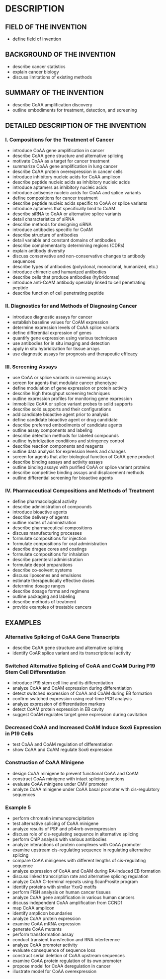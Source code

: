 # DESCRIPTION

## FIELD OF THE INVENTION

- define field of invention

## BACKGROUND OF THE INVENTION

- describe cancer statistics
- explain cancer biology
- discuss limitations of existing methods

## SUMMARY OF THE INVENTION

- describe CoAA amplification discovery
- outline embodiments for treatment, detection, and screening

## DETAILED DESCRIPTION OF THE INVENTION

### I. Compositions for the Treatment of Cancer

- introduce CoAA gene amplification in cancer
- describe CoAA gene structure and alternative splicing
- motivate CoAA as a target for cancer treatment
- summarize CoAA gene amplification in lung cancer
- describe CoAA protein overexpression in cancer cells
- introduce inhibitory nucleic acids for CoAA amplicon
- describe peptide nucleic acids as inhibitory nucleic acids
- introduce aptamers as inhibitory nucleic acids
- introduce antisense nucleic acids for CoAA and splice variants
- define compositions for cancer treatment
- describe peptide nucleic acids specific to CoAA or splice variants
- introduce aptamers that specifically bind to CoAM
- describe siRNA to CoAA or alternative splice variants
- detail characteristics of siRNA
- describe methods for designing siRNA
- introduce antibodies specific for CoAM
- describe structure of antibodies
- detail variable and constant domains of antibodies
- describe complementarity determining regions (CDRs)
- explain antibody diversity
- discuss conservative and non-conservative changes to antibody sequences
- describe types of antibodies (polyclonal, monoclonal, humanized, etc.)
- introduce chimeric and humanized antibodies
- describe cells that produce antibodies (hybridomas)
- introduce anti-CoAM antibody operably linked to cell penetrating peptide
- describe function of cell penetrating peptide

### II. Diagnostics for and Methods of Diagnosing Cancer

- introduce diagnostic assays for cancer
- establish baseline values for CoAM expression
- determine expression levels of CoAA splice variants
- define differential expression of genes
- quantify gene expression using various techniques
- use antibodies for in situ imaging and detection
- apply in situ hybridization for tissue arrays
- use diagnostic assays for prognosis and therapeutic efficacy

### III. Screening Assays

- use CoAA or splice variants in screening assays
- screen for agents that modulate cancer phenotype
- define modulation of gene expression or protein activity
- describe high throughput screening techniques
- outline expression profiles for monitoring gene expression
- immobilize CoAA or splice variant probes to solid supports
- describe solid supports and their configurations
- add candidate bioactive agent prior to analysis
- define candidate bioactive agent or drug candidate
- describe preferred embodiments of candidate agents
- outline assay components and labeling
- describe detection methods for labeled compounds
- outline hybridization conditions and stringency control
- describe reaction components and reagents
- outline data analysis for expression levels and changes
- screen for agents that alter biological function of CoAA gene product
- describe binding assays and activity assays
- outline binding assays with purified CoAA or splice variant proteins
- describe competitive binding assays and displacement methods
- outline differential screening for bioactive agents

### IV. Pharmaceutical Compositions and Methods of Treatment

- define pharmacological activity
- describe administration of compounds
- introduce bioactive agents
- describe delivery of agents
- outline routes of administration
- describe pharmaceutical compositions
- discuss manufacturing processes
- formulate compositions for injection
- formulate compositions for oral administration
- describe dragee cores and coatings
- formulate compositions for inhalation
- describe parenteral administration
- formulate depot preparations
- describe co-solvent systems
- discuss liposomes and emulsions
- estimate therapeutically effective doses
- determine dosage ranges
- describe dosage forms and regimens
- outline packaging and labeling
- describe methods of treatment
- provide examples of treatable cancers

## EXAMPLES

### Alternative Splicing of CoAA Gene Transcripts

- describe CoAA gene structure and alternative splicing
- identify CoAR splice variant and its transcriptional activity

### Switched Alternative Splicing of CoAA and CoAM During P19 Stem Cell Differentiation

- introduce P19 stem cell line and its differentiation
- analyze CoAA and CoAM expression during differentiation
- detect switched expression of CoAA and CoAM during EB formation
- confirm switched expression using real-time PCR analysis
- analyze expression of differentiation markers
- detect CoAM protein expression in EB cavity
- suggest CoAM regulates target gene expression during cavitation

### Decreased CoAA and Increased CoAM Induce Sox6 Expression in P19 Cells

- test CoAA and CoAM regulation of differentiation
- show CoAA and CoAM regulate Sox6 expression

### Construction of CoAA Minigene

- design CoAA minigene to prevent functional CoAA and CoAM
- construct CoAA minigene with intact splicing junctions
- evaluate CoAA minigene under CMV promoter
- analyze CoAA minigene under CoAA basal promoter with cis-regulatory sequences

### Example 5

- perform chromatin immunoprecipitation
- test alternative splicing of CoAA minigene
- analyze results of PSF and p54nrb overexpression
- discuss role of cis-regulating sequence in alternative splicing
- perform ChIP analysis with various antibodies
- analyze interactions of protein complexes with CoAA promoter
- examine upstream cis-regulating sequence in regulating alternative splicing
- compare CoAA minigenes with different lengths of cis-regulating sequence
- analyze expression of CoAA and CoAM during RA-induced EB formation
- discuss linked transcription rate and alternative splicing regulation
- analyze CoAA C-terminal repeats using ScanProsite program
- identify proteins with similar YxxQ motifs
- perform FISH analysis on human cancer tissues
- analyze CoAA gene amplification in various human cancers
- discuss independent CoAA amplification from CCND1
- map CoAA amplicon
- identify amplicon boundaries
- analyze CoAA protein expression
- examine CoAA mRNA expression
- generate CoAA mutants
- perform transformation assay
- conduct transient transfection and RNA interference
- analyze CoAA promoter activity
- evaluate consequence of sequence loss
- construct serial deletion of CoAA upstream sequences
- examine CoAA protein regulation of its own promoter
- propose model for CoAA deregulation in cancer
- illustrate model for CoAA overexpression

